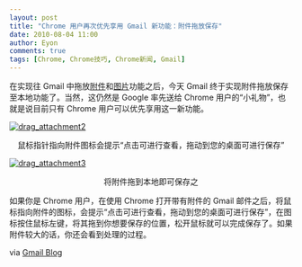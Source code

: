 ```yaml
---
layout: post
title: "Chrome 用户再次优先享用 Gmail 新功能：附件拖放保存"
date: 2010-08-04 11:00
author: Eyon
comments: true
tags: [Chrome, Chrome技巧, Chrome新闻, Gmail]
---
```

在实现往 Gmail 中拖放[附件](http://gmailblog.blogspot.com/2010/04/drag-and-drop-attachments-onto-messages.html)和[图片](http://www.chromi.org/archives/4641)功能之后，今天 Gmail 终于实现附件拖放保存至本地功能了。当然，这仍然是 Google 率先送给 Chrome 用户的“小礼物”，也就是说目前只有 Chrome 用户可以优先享用这一新功能。

<a href="http://img.chromi.org/2010/08/drag_attachment2.jpg">![](http://img.chromi.org/2010/08/drag_attachment2.jpg "drag_attachment2")</a>
<p style="text-align: center;">鼠标指针指向附件图标会提示“点击可进行查看，拖动到您的桌面可进行保存”

<a href="http://img.chromi.org/2010/08/drag_attachment3.jpg">![](http://img.chromi.org/2010/08/drag_attachment3.jpg "drag_attachment3")</a>
<p style="text-align: center;">将附件拖到本地即可保存之

如果你是 Chrome 用户，在使用 Chrome 打开带有附件的 Gmail 邮件之后，将鼠标指向附件的图标，会提示“点击可进行查看，拖动到您的桌面可进行保存”，在图标按住鼠标左键，将其拖到你想要保存的位置，松开鼠标就可以完成保存了。如果附件较大的话，你还会看到处理的过程。

via [Gmail Blog](http://gmailblog.blogspot.com/2010/08/drag-and-drop-attachments-to-save-them.html)
